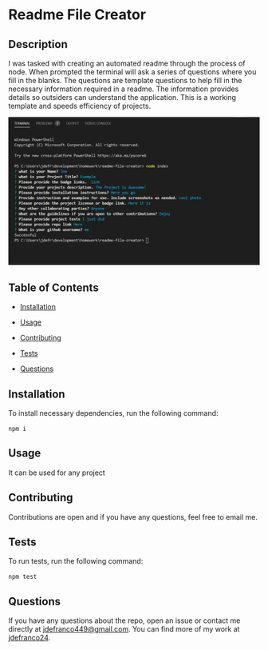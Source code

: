 # Readme File Creator


## Description

I was tasked with creating an automated readme through the process of node. When prompted the terminal will ask a series of questions where you fill in the blanks. The questions are template questions to help fill in the necessary information required in a readme. The information provides details so outsiders can understand the application. This is a working template and speeds efficiency of projects.

![picture](questions.png)

## Table of Contents 

* [Installation](#installation)

* [Usage](#usage)

* [Contributing](#contributing)

* [Tests](#tests)

* [Questions](#questions)

## Installation

To install necessary dependencies, run the following command:

```
npm i
```

## Usage

It can be used for any project 


    
## Contributing

Contributions are open and if you have any questions, feel free to email me.

## Tests

To run tests, run the following command:

```
npm test
```

## Questions

If you have any questions about the repo, open an issue or contact me directly at jdefranco449@gmail.com. You can find more of my work at [jdefranco24](https://github.com/jdefranco24/).


